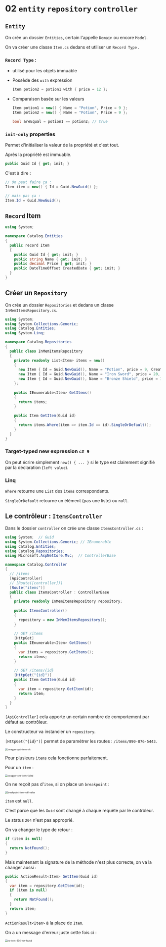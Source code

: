 # 02 `entity`  `repository`  `controller`



## `Entity`

On crée un dossier `Entities`, certain l'appelle `Domain` ou encore `Model`.

On va créer une classe `Item.cs` dedans et utiliser un `Record Type` .

### `Record Type` :

- utilisé pour les objets immuable

- Possède des `with` expression

  ```csharp
  Item potion2 = potion1 with { price = 12 };
  ```

- Comparaison basée sur les valeurs

  ```csharp
  Item potion1 = new() { Name = "Potion", Price = 9 };
  Item potion2 = new() { Name = "Potion", Price = 9 };
  
  bool areEqual = potion1 == potion2; // true
  ```

  

### `init-only` properties

Permet d'initialiser la valeur de la propriété et c'est tout.

Après la propriété est immuable.

```csharp
public Guid Id { get; init; }
```

C'est à dire :

```csharp
// On peut faire ça :
Item item = new() { Id = Guid.NewGuid() };

// mais pas ça :
Item.Id = Guid.NewGuid();
```



## `Record` Item

```csharp
using System;

namespace Catalog.Entities
{
  public record Item
  {
    public Guid Id { get; init; }
    public string Name { get; init; }
    public decimal Price { get; init; }
    public DateTimeOffset CreatedDate { get; init; }
  }
}
```



## Créer un `Repository`

On crée un dossier `Repositories` et dedans un classe `InMemItemsRepository.cs`.

```csharp
using System;
using System.Collections.Generic;
using Catalog.Entities;
using System.Linq;

namespace Catalog.Repositories
{
  public class InMemItemsRepository
  {
    private readonly List<Item> items = new()
    {
      new Item { Id = Guid.NewGuid(), Name = "Potion", price = 9, CreatedDate = DateTimeOffset.UtcNow },
      new Item { Id = Guid.NewGuid(), Name = "Iron Sword", price = 20, CreatedDate = DateTimeOffset.UtcNow },
      new Item { Id = Guid.NewGuid(), Name = "Bronze Shield", price = 17, CreatedDate = DateTimeOffset.UtcNow },
    };
    
    public IEnumerable<Item> GetItems()
    {
      return items;
    }
    
    public Item GetItem(Guid id)
    {
      return items.Where(item => item.Id == id).SingleOrDefault();
    }
  }
}
```

### Target-typed new expression `c# 9`

On peut écrire simplement `new() { ... }` si le type est clairement signifié par la déclaration (`left value`).

### Linq

`Where` retourne une `List` des `items` correspondants.

`SingleOrDefault` retourne un élément (pas une liste) ou `null`.



## Le contrôleur : `ItemsController`

Dans le dossier `controller` on crée une classe `ItemsController.cs` :

```csharp
using System;  // Guid
using System.Collections.Generic; // IEnumerable
using Catalog.Entities;
using Catalog.Repositories;
using Microsoft.AspNetCore.Mvc;  // ControllerBase

namespace Catalog.Controller
{
  // /items
  [ApiController]
  // [Route([controller])]
  [Route("items")]
  public class ItemsController : ControllerBase
  {
    private readonly InMemItemsRepository repository;
    
    public ItemsController()
    {
      repository = new InMemItemsRepository();
    }
    
    // GET /items
    [HttpGet]
    public IEnumerable<Item> GetItems()
    {
      var items = repository.GetItems();
      return items;
    }
    
    // GET /items/{id}
    [HttpGet("{id}")]
    public Item GetItem(Guid id)
    {
      var item = repository.GetItem(id);
      return item;
    }
  }
}
```

`[ApiController]` cela apporte un certain nombre de comportement par défaut au contrôleur. 

Le constructeur va instancier un `repository`.

`[HttpGet("{id}")]` permet de paramétrer les routes : `/items/890-876-5443`.

<img src="assets/swagger-get-items-ok.png" alt="swagger-get-items-ok" style="zoom:50%;" />

Pour plusieurs `items` cela fonctionne parfaitement.

Pour un `item` :

<img src="assets/swagger-one-item-failed.png" alt="swagger-one-item-failed" style="zoom:50%;" />

On ne reçoit pas d'`item`, si on place un `breakpoint` :

<img src="assets/breakpoint-item-null-value.png" alt="breakpoint-item-null-value" style="zoom:50%;" />

`item` est `null`.

C'est parce que les `Guid` sont changé à chaque requête par le contrôleur.

Le status `204` n'est pas approprié.

On va changer le type de retour :

```csharp
if (item is null)
{
  return NotFound();
}
```

Mais maintenant la signature de la méthode n'est plus correcte, on va la changer aussi :

```csharp
public ActionResult<Item> GetItem(Guid id)
{
  var item = repository.GetItem(id);
  if (item is null)
  {
    return NotFound();
  }
  return item;
}
```

`ActionResult<Item>` à la place de `Item`.

On a un message d'erreur juste cette fois ci :

<img src="assets/no-item-404-not-found.png" alt="no-item-404-not-found" style="zoom:50%;" />

